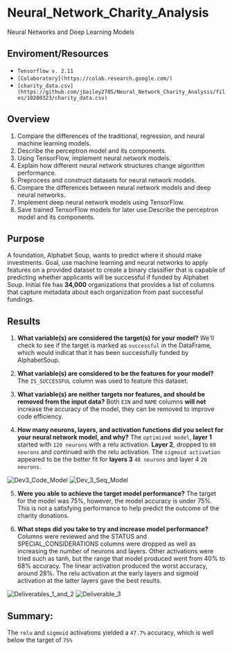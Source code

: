 # Neural_Network_Charity_Analysis
Neural Networks and Deep Learning Models

## Enviroment/Resources
* `Tensorflow v. 2.11`
* `[Colaboratory](https://colab.research.google.com/)`
* `[charity_data.csv](https://github.com/jbailey2705/Neural_Network_Charity_Analysis/files/10200323/charity_data.csv)`

## Overview
1. Compare the differences of the traditional, regression, and neural machine learning models.
2. Describe the perceptron model and its components.
3. Using TensorFlow, implement neural network models.
4. Explain how different neural network structures change algorithm performance.
5. Preprocess and construct datasets for neural network models.
6. Compare the differences between neural network models and deep neural networks.
7. Implement deep neural network models using TensorFlow.
8. Save trained TensorFlow models for later use.Describe the perceptron model and its components.

## Purpose
A foundation, Alphabet Soup, wants to predict where it should make investments. Goal, use machine learning and neural networks to apply features on a provided dataset to create a binary classifier that is capable of predicting whether applicants will be successful if funded by Alphabet Soup. Initial file has **34,000** organizations that provides a list of columns that capture metadata about each organization from past successful fundings.

## Results
1. **What variable(s) are considered the target(s) for your model?**
   We'll check to see if the target is marked as `successful` in the DataFrame, which would indicat that it has been successfully funded by AlphabetSoup.

2. **What variable(s) are considered to be the features for your model?**
   The `IS_SUCCESSFUL` column  was used to feature this dataset.

3. **What variable(s) are neither targets nor features, and should be removed from the input data?**
   Both `EIN` and `NAME` columns **will not** increase the accuracy of the model, they can be removed to improve code efficiency.
   
4. **How many neurons, layers, and activation functions did you select for your neural network model, and why?**
   The `optimized model`, **layer 1** started with `120 neurons` with a relu activation. **Layer 2**, dropped to `80 neurons` and continued with the relu      activation. 
   The `sigmoid activation` appeared to be the better fit for **layers 3** `40 neurons` and layer 4 `20 neurons`.

![Dev3_Code_Model](https://user-images.githubusercontent.com/109354592/206861026-3b075711-3d35-43f6-be86-ad136070df68.png)
![Dev_3_Seq_Model](https://user-images.githubusercontent.com/109354592/206861040-82e494d1-097d-4c57-9978-628496ff9c8f.png)

5. **Were you able to achieve the target model performance?**
   The target for the model was 75%, however, the model accuracy is under 75%. This is not a satisfying performance to help predict the outcome of the        charity donations.
   
6. **What steps did you take to try and increase model performance?**
   Columns were reviewed and the STATUS and SPECIAL_CONSIDERATIONS columns were dropped as well as increasing the number of neurons and layers. Other          activations were tried such as tanh, but the range that model produced went from 40% to 68% accuracy. The linear activation produced the worst accuracy,    around 28%. The relu activation at the early layers and sigmoid activation at the latter layers gave the best results.

![Deliverables_1_and_2](https://user-images.githubusercontent.com/109354592/206861151-448e34b8-569f-4fc7-982d-4ae3efc54152.png)
![Deliverable_3](https://user-images.githubusercontent.com/109354592/206861155-e5357c76-7d14-48c6-89d7-fa43de3603f9.png)

## Summary:
The `relu` and `sigmoid` activations yielded a `47.7%` accuracy, which is well below the target of `75%`


   
   
